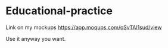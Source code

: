 # Educational-practice

Link on my mockups
https://app.moqups.com/oSvTAl1sud/view
 
 Use it anyway you want.
